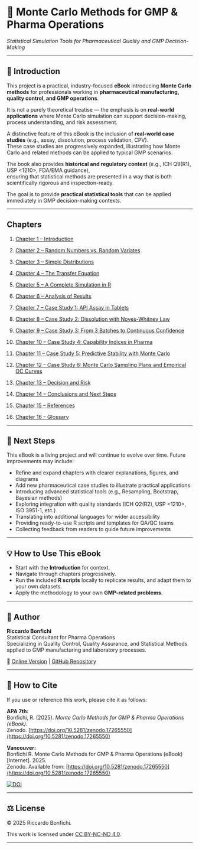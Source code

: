 # 📘 Monte Carlo Methods for GMP & Pharma Operations  
_Statistical Simulation Tools for Pharmaceutical Quality and GMP Decision-Making_

---

## 📖 Introduction
This project is a practical, industry-focused **eBook** introducing **Monte Carlo methods** for professionals working in **pharmaceutical manufacturing, quality control, and GMP operations**.  

It is not a purely theoretical treatise — the emphasis is on **real-world applications** where Monte Carlo simulation can support decision-making, process understanding, and risk assessment.  

A distinctive feature of this eBook is the inclusion of **real-world case studies** (e.g., assay, dissolution, process validation, CPV).  
These case studies are progressively expanded, illustrating how Monte Carlo and related methods can be applied to typical GMP scenarios.  

The book also provides **historical and regulatory context** (e.g., ICH Q9(R1), USP <1210>, FDA/EMA guidance),  
ensuring that statistical methods are presented in a way that is both scientifically rigorous and inspection-ready.  

The goal is to provide **practical statistical tools** that can be applied immediately in GMP decision-making contexts.

---

## Chapters

1. [Chapter 1 – Introduction](chapters/chapter01_intro.md)

2. [Chapter 2 – Random Numbers vs. Random Variates](chapters/chapter02_random-variates.md)

3. [Chapter 3 – Simple Distributions](chapters/chapter03_distributions.md)

4. [Chapter 4 – The Transfer Equation](chapters/chapter04_transfer-equation.md)

5. [Chapter 5 – A Complete Simulation in R](chapters/chapter05_full-simulation.md)

6. [Chapter 6 – Analysis of Results](chapters/chapter06_analysis.md)

7. [Chapter 7 – Case Study 1: API Assay in Tablets](chapters/chapter07_case-pharma.md)

8. [Chapter 8 – Case Study 2: Dissolution with Noyes-Whitney Law](chapters/chapter08_case-study2.md)

9. [Chapter 9 – Case Study 3: From 3 Batches to Continuous Confidence](chapters/chapter09_case-study3.md)

10. [Chapter 10 – Case Study 4: Capability Indices in Pharma](chapters/chapter10_case-study4.md)

11. [Chapter 11 – Case Study 5: Predictive Stability with Monte Carlo](chapters/chapter11_case-study5.md)

12. [Chapter 12 – Case Study 6: Monte Carlo Sampling Plans and Empirical OC Curves](chapters/chapter12_case-study6.md)

13. [Chapter 13 – Decision and Risk](chapters/chapter13_decision-risk.md)

14. [Chapter 14 – Conclusions and Next Steps](chapters/chapter14_conclusions-nextsteps.md)

15. [Chapter 15 – References](chapters/chapter15_references.md)

16. [Chapter 16 – Glossary](chapters/chapter16_glossary.md)

---

## 🚀 Next Steps

This eBook is a living project and will continue to evolve over time.
Future improvements may include:
- Refine and expand chapters with clearer explanations, figures, and diagrams
- Add new pharmaceutical case studies to illustrate practical applications
- Introducing advanced statistical tools (e.g., Resampling, Bootstrap, Bayesian methods)
- Exploring integration with quality standards (ICH Q2(R2), USP <1210>, ISO 3951-1, etc.)
- Translating into additional languages for wider accessibility
- Providing ready-to-use R scripts and templates for QA/QC teams
- Collecting feedback from readers to guide future improvements

---

## 💡 How to Use This eBook
- Start with the **Introduction** for context.  
- Navigate through chapters progressively.  
- Run the included **R scripts** locally to replicate results, and adapt them to your own datasets.  
- Apply the methodology to your own **GMP-related problems**.  

---

## 👤 Author
**Riccardo Bonfichi**  
Statistical Consultant for Pharma Operations  
Specializing in Quality Control, Quality Assurance, and Statistical Methods applied to GMP manufacturing and laboratory processes.  

📌 [Online Version](https://rbonfichi.github.io/monte-carlo-gmp-pharma/) | [GitHub Repository](https://github.com/rbonfichi/monte-carlo-gmp-pharma)

---

## 📖 How to Cite

If you use or reference this work, please cite it as follows:

**APA 7th:**  
Bonfichi, R. (2025). *Monte Carlo Methods for GMP & Pharma Operations (eBook).*  
Zenodo. [https://doi.org/10.5281/zenodo.17265550](https://doi.org/10.5281/zenodo.17265550)

**Vancouver:**  
Bonfichi R. Monte Carlo Methods for GMP & Pharma Operations (eBook) [Internet]. 2025.  
Zenodo. Available from: [https://doi.org/10.5281/zenodo.17265550](https://doi.org/10.5281/zenodo.17265550)

[![DOI](https://zenodo.org/badge/DOI/10.5281/zenodo.17265550.svg)](https://doi.org/10.5281/zenodo.17265550)

---

## ⚖️ License
© 2025 Riccardo Bonfichi.  

This work is licensed under [CC BY-NC-ND 4.0](https://creativecommons.org/licenses/by-nc-nd/4.0/).

---
